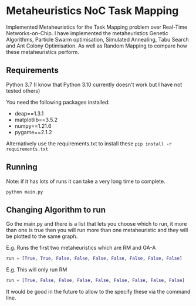 # Metaheuristics NoC Task Mapping

Implemented Metaheuristics for the Task Mapping problem over Real-Time Networks-on-Chip. I have implemented the metaheuristics Genetic Algorithms, Particle Swarm optimisation, Simulated Annealing, Tabu Search and Ant Colony Optimisation. As well as Random Mapping to compare how these metaheuristics perform.

## Requirements

Python 3.7 (I know that Python 3.10 currently doesn't work but I have not tested others)

You need the following packages installed:

- deap==1.3.1
- matplotlib==3.5.2
- numpy==1.21.6
- pygame==2.1.2

Alternatively use the requirements.txt to install these `pip install -r requirements.txt`

## Running

Note: if it has lots of runs it can take a very long time to complete.

`python main.py`

## Changing Algorithm to run

Go the main.py and there is a list that lets you choose which to run, it more than one is true then you will run more than one metaheuristic and they will be plotted to the same graph.

E.g. Runs the first two metaheuristics which are RM and GA-A

```python
run = [True, True, False, False, False, False, False, False, False]
```

E.g. This will only run RM

```python
run = [True, False, False, False, False, False, False, False, False]
```

It would be good in the future to allow to the specify these via the command line.
